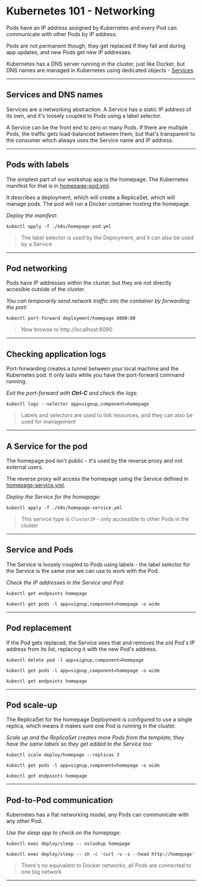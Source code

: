 # Kubernetes 101 - Networking

Pods have an IP address assigned by Kubernetes and every Pod can communicate with other Pods by IP address.

Pods are not permanent though, they get replaced if they fail and during app updates, and new Pods get new IP addresses.

Kubernetes has a DNS server running in the cluster, just like Docker, but DNS names are managed in Kubernetes using dedicated objects - [Services](https://kubernetes.io/docs/concepts/services-networking/service/).

---

## Services and DNS names

Services are a networking abstraction. A Service has a static IP address of its own, and it's loosely coupled to Pods using a label selector.

A Service can be the front end to zero or many Pods. If there are multiple Pods, the traffic gets load-balanced between them, but that's transparent to the consumer which always uses the Service name and IP address. 

---

## Pods with labels

The simplest part of our workshop app is the homepage. The Kubernetes manifest for that is in [homepage-pod.yml](./k8s/homepage-pod.yml).

It describes a deployment, which will create a ReplicaSet, which will manage pods. The pod will run a Docker container hosting the homepage.

_Deploy the manifest:_

```
kubectl apply -f ./k8s/homepage-pod.yml
```

> The label selector is used by the Deployment, and it can also be used by a Service

---

## Pod networking

Pods have IP addresses within the cluster, but they are not directly accesible outside of the cluster.

_You can temporarily send network traffic into the container by forwarding the port:_

```
kubectl port-forward deployment/homepage 8090:80
```

> Now browse to http://localhost:8090

---

## Checking application logs

Port-forwarding creates a tunnel between your local machine and the Kubernetes pod. It only lasts while you have the port-forward command running.

_Exit the port-forward with **Ctrl-C** and check the logs:_

```
kubectl logs --selector app=signup,component=homepage
```

> Labels and selectors are used to link resources, and they can also be used for management

---

## A Service for the pod

The homepage pod isn't public - it's used by the reverse proxy and not external users.

The reverse proxy will access the homepage using the Service defined in [homepage-service.yml](./k8s/homepage-service.yml).

_Deploy the Service for the homepage:_

```
kubectl apply -f ./k8s/homepage-service.yml
```

> This service type is `ClusterIP` - only accessible to other Pods in the cluster

---

## Service and Pods

The Service is loosely coupled to Pods using labels - the label selector for the Service is the same one we can use to work with the Pod.

_Check the IP addresses in the Service and Pod:_


```
kubectl get endpoints homepage
```

```
kubectl get pods -l app=signup,component=homepage -o wide
```

---

## Pod replacement

If the Pod gets replaced, the Service sees that and removes the old Pod's IP address from its list, replacing it with the new Pod's address.

```
kubectl delete pod -l app=signup,component=homepage 
```

```
kubectl get pods -l app=signup,component=homepage -o wide
```

```
kubectl get endpoints homepage
```

---

## Pod scale-up

The ReplicaSet for the homepage Deployment is configured to use a single replica, which means it makes sure one Pod is running in the cluster.

_Scale up and the ReplicaSet creates more Pods from the template; they have the same labels so they get added to the Service too:_

```
kubectl scale deploy/homepage --replicas 3
```

```
kubectl get pods -l app=signup,component=homepage -o wide
```

```
kubectl get endpoints homepage
```

---

## Pod-to-Pod communication

Kubernetes has a flat networking model, any Pods can communicate with any other Pod.

_Use the sleep app to check on the homepage:_

```
kubectl exec deploy/sleep -- nslookup homepage
```

```
kubectl exec deploy/sleep -- sh -c 'curl -v -s --head http://homepage'
```

> There's no equivalent to Docker networks, all Pods are connected to one big network

---
